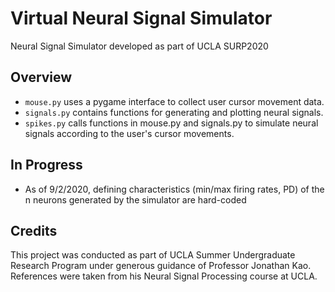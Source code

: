 # Virtual Neural Signal Simulator

Neural Signal Simulator developed as part of UCLA SURP2020

## Overview

* `mouse.py` uses a pygame interface to collect user cursor movement data.
* `signals.py` contains functions for generating and plotting neural signals.
* `spikes.py` calls functions in mouse.py and signals.py to simulate neural signals according to the user's cursor movements.

## In Progress

* As of 9/2/2020, defining characteristics (min/max firing rates, PD) of the n neurons generated by the simulator are hard-coded 

## Credits

This project was conducted as part of UCLA Summer Undergraduate Research Program under generous guidance of Professor Jonathan Kao. References were taken from his Neural Signal Processing course at UCLA. 
